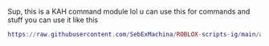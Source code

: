 Sup, this is a KAH command module lol
u can use this for commands and stuff
you can use it like this
```lua
https://raw.githubusercontent.com/SebExMachina/ROBLOX-scripts-ig/main/admin-house/kohls/command-module/script.lua```
